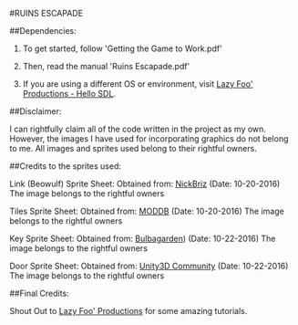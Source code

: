 #RUINS ESCAPADE

##Dependencies:

1. To get started, follow 'Getting the Game to Work.pdf'

2. Then, read the manual 'Ruins Escapade.pdf'

3. If you are using a different OS or environment, visit [Lazy Foo' Productions - Hello SDL](http://lazyfoo.net/tutorials/SDL/01_hello_SDL/index.php).

##Disclaimer:

I can rightfully claim all of the code written in the project as my own.
However, the images I have used for incorporating graphics do not belong to me.
All images and sprites used belong to their rightful owners.

##Credits to the sprites used:

Link (Beowulf) Sprite Sheet:
	Obtained from: [NickBriz](www.nickbriz.com/gameon/2b.html) (Date: 10-20-2016)
	The image belongs to the rightful owners

Tiles Sprite Sheet:
	Obtained from: [MODDB](www.moddb.com/games/chesslike-adventures-in-chess/images/tile-themes-sprite-sheet) (Date: 10-20-2016)
	The image belongs to the rightful owners

Key Sprite Sheet:
	Obtained from: [Bulbagarden](http://archives.bulbagarden.net/w/index.php?title=Special%3ASearch&search=key+sprite&go=Go)) (Date: 10-22-2016)
	The image belongs to the rightful owners

Door Sprite Sheet:
	Obtained from: [Unity3D Community](https://forum.unity3d.com/threads/wip-2d-modular-medieval-asset-package.257397/) (Date: 10-22-2016)
	The image belongs to the rightful owners

##Final Credits:

Shout Out to [Lazy Foo' Productions](www.lazyfoo.net) for some amazing tutorials.
